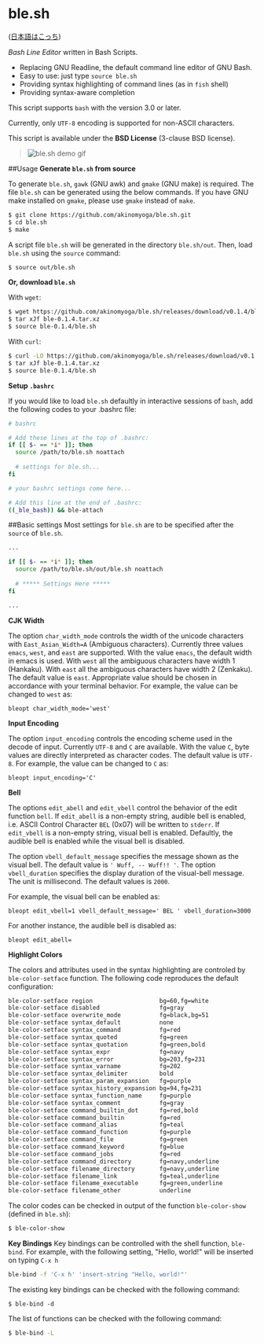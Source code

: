 # ble.sh
([日本語はこっち](README-ja_JP.md))

*Bash Line Editor* written in Bash Scripts.
- Replacing GNU Readline, the default command line editor of GNU Bash.
- Easy to use: just type `source ble.sh`
- Providing syntax highlighting of command lines (as in `fish` shell)
- Providing syntax-aware completion

This script supports `bash` with the version 3.0 or later.

Currently, only `UTF-8` encoding is supported for non-ASCII characters.

This script is available under the **BSD License** (3-clause BSD license).

> ![ble.sh demo gif](https://github.com/akinomyoga/ble.sh/wiki/images/demo.gif)

##Usage
**Generate `ble.sh` from source**

To generate `ble.sh`, `gawk` (GNU awk) and `gmake` (GNU make) is required.
The file `ble.sh` can be generated using the below commands.
If you have GNU make installed on `gmake`, please use `gmake` instead of `make`.
```bash
$ git clone https://github.com/akinomyoga/ble.sh.git
$ cd ble.sh
$ make
```
A script file `ble.sh` will be generated in the directory `ble.sh/out`. Then, load `ble.sh` using the `source` command:
```bash
$ source out/ble.sh
```

**Or, download `ble.sh`**

With `wget`:
```bash
$ wget https://github.com/akinomyoga/ble.sh/releases/download/v0.1.4/ble-0.1.4.tar.xz
$ tar xJf ble-0.1.4.tar.xz
$ source ble-0.1.4/ble.sh
```
With `curl`:
```bash
$ curl -LO https://github.com/akinomyoga/ble.sh/releases/download/v0.1.4/ble-0.1.4.tar.xz
$ tar xJf ble-0.1.4.tar.xz
$ source ble-0.1.4/ble.sh
```

**Setup `.bashrc`**

If you would like to load `ble.sh` defaultly in interactive sessions of `bash`, add the following codes to your .bashrc file:
```bash
# bashrc

# Add these lines at the top of .bashrc:
if [[ $- == *i* ]]; then
  source /path/to/ble.sh noattach
  
  # settings for ble.sh...
fi

# your bashrc settings come here...

# Add this line at the end of .bashrc:
((_ble_bash)) && ble-attach
```

##Basic settings
Most settings for `ble.sh` are to be specified after the `source` of `ble.sh`.
```bash
...

if [[ $- == *i* ]]; then
  source /path/to/ble.sh/out/ble.sh noattach
  
  # ***** Settings Here *****
fi

...
```

**CJK Width**

The option `char_width_mode` controls the width of the unicode characters with `East_Asian_Width=A` (Ambiguous characters).
Currently three values `emacs`, `west`, and `east` are supported. With the value `emacs`, the default width in emacs is used.
With `west` all the ambiguous characters have width 1 (Hankaku). With `east` all the ambiguous characters have width 2 (Zenkaku).
The default value is `east`. Appropriate value should be chosen in accordance with your terminal behavior.
For example, the value can be changed to `west` as:

```
bleopt char_width_mode='west'
```

**Input Encoding**

The option `input_encoding` controls the encoding scheme used in the decode of input. Currently `UTF-8` and `C` are available. With the value `C`, byte values are directly interpreted as character codes. The default value is `UTF-8`. For example, the value can be changed to `C` as:

```
bleopt input_encoding='C'
```

**Bell**

The options `edit_abell` and `edit_vbell` control the behavior of the edit function `bell`. If `edit_abell` is a non-empty string, audible bell is enabled, i.e. ASCII Control Character `BEL` (0x07) will be written to `stderr`. If `edit_vbell` is a non-empty string, visual bell is enabled. Defaultly, the audible bell is enabled while the visual bell is disabled.

The option `vbell_default_message` specifies the message shown as the visual bell. The default value is `' Wuff, -- Wuff!! '`. The option `vbell_duration` specifies the display duration of the visual-bell message. The unit is millisecond. The default values is `2000`.

For example, the visual bell can be enabled as:
```
bleopt edit_vbell=1 vbell_default_message=' BEL ' vbell_duration=3000
```

For another instance, the audible bell is disabled as:
```
bleopt edit_abell=
```

**Highlight Colors**

The colors and attributes used in the syntax highlighting are controled by `ble-color-setface` function. The following code reproduces the default configuration:
```bash
ble-color-setface region                   bg=60,fg=white
ble-color-setface disabled                 fg=gray
ble-color-setface overwrite_mode           fg=black,bg=51
ble-color-setface syntax_default           none
ble-color-setface syntax_command           fg=red
ble-color-setface syntax_quoted            fg=green
ble-color-setface syntax_quotation         fg=green,bold
ble-color-setface syntax_expr              fg=navy
ble-color-setface syntax_error             bg=203,fg=231
ble-color-setface syntax_varname           fg=202
ble-color-setface syntax_delimiter         bold
ble-color-setface syntax_param_expansion   fg=purple
ble-color-setface syntax_history_expansion bg=94,fg=231
ble-color-setface syntax_function_name     fg=purple
ble-color-setface syntax_comment           fg=gray
ble-color-setface command_builtin_dot      fg=red,bold
ble-color-setface command_builtin          fg=red
ble-color-setface command_alias            fg=teal
ble-color-setface command_function         fg=purple
ble-color-setface command_file             fg=green
ble-color-setface command_keyword          fg=blue
ble-color-setface command_jobs             fg=red
ble-color-setface command_directory        fg=navy,underline
ble-color-setface filename_directory       fg=navy,underline
ble-color-setface filename_link            fg=teal,underline
ble-color-setface filename_executable      fg=green,underline
ble-color-setface filename_other           underline
```

The color codes can be checked in output of the function `ble-color-show` (defined in `ble.sh`):
```bash
$ ble-color-show
```

**Key Bindings**
Key bindings can be controlled with the shell function, `ble-bind`.
For example, with the following setting, "Hello, world!" will be inserted on typing `C-x h`
```bash
ble-bind -f 'C-x h' 'insert-string "Hello, world!"'
```

The existing key bindings can be checked with the following command:
```
$ ble-bind -d
```

The list of functions can be checked with the following command:
```bash
$ ble-bind -L
```
